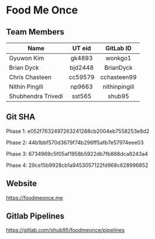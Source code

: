 # Food Me Once

## Team Members
|        Name        | UT eid |   GitLab ID   |
|--------------------|:------:|:-------------:|
|     Gyuwon Kim     | gk4893 |    wonkgo1    |
|     Brian Dyck     |bjd2448 |   BrianDyck   |
|   Chris Chasteen   |cc59579 |  cchasteen99  |
|   Nithin Pingili   | np9663 | nithinpingili |
| Shubhendra Trivedi | sst565 |     shub95    |


## Git SHA
Phase 1: e052f7632497263241288cb2004eb7558253e8d2

Phase 2: 44b1bbf570d3679f74b296ff5afb7e57974eee03

Phase 3: 6734969c5f05af1958b5922db7fb868dca8243a4

Phase 4: 29ce15b9928cb1a9453057122fd968c628996852

## Website 
https://foodmeonce.me

## Gitlab Pipelines 
https://gitlab.com/shub95/foodmeonce/pipelines

